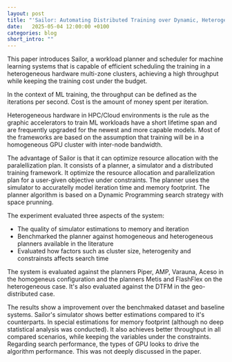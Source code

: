 ```yaml
---
layout: post
title: "'Sailor: Automating Distributed Training over Dynamic, Heterogeneous, and Geo-distributed Clusters' reviewed"
date:   2025-05-04 12:00:00 +0100
categories: blog 
short_intro: ""
---
```


This paper introduces Sailor, a workload planner and scheduler for machine learning
systems that is capable of efficient scheduling the training in a heterogeneous hardware
multi-zone clusters, achieving a high throughput while keeping the training 
cost under the budget.

In the context of ML training, the throughput can be defined as the iterations per 
second. Cost is the amount of money spent per iteration.  

Heterogeneous hardware in HPC/Cloud environments is the rule 
as the graphic accelerators to train ML workloads have a short lifetime span and 
are frequently upgraded for the newest and more capable models. Most of the 
frameworks are based on the assumption that training will be in a homogeneous 
GPU cluster with inter-node bandwidth. 

The advantage of Sailor is that it can optimize resource allocation with the 
paralellization plan. It consists of a planner, a simulator and a distributed training 
framework. It optimize the resource allocation and parallelization plan for a
user-given objective under constraints. The planner uses the simulator to accuratelly 
model iteration time and memory footprint. The planner algorithm is based on a 
Dynamic Programming search strategy with space prunning. 

The experiment evaluated three aspects of the system: 

- The quality of simulator estimations to memory and iteration 
- Benchmarked the planner against homogeneous and heterogeneous planners available in the literature
- Evaluated how factors such as cluster size, heterogenity and constrainsts affects search time 

The system is evaluated against the planners Piper, AMP, 
Varauna, Aceso in the homogeneus configuration and the planners Metis and
FlashFlex on the heterogeneous case. It's also evaluated against the DTFM in
the geo-distributed case. 

The results show a improvement over the benchmaked dataset and baseline systems. 
Sailor's simulator shows better estimations compared to it's counterparts.
In special estimations for memory footprint (although no deep statistical analysis was conducted). 
It also achieves better throughput in all compared scenarios, while keeping the 
variables under the constraints. Regarding search performance, the types of GPU
looks to drive the algorithm performance. This was not deeply discussed in the paper. 
